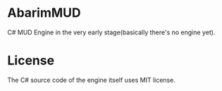 # AbarimMUD
C# MUD Engine in the very early stage(basically there's no engine yet).

# License
The C# source code of the engine itself uses MIT license. 
